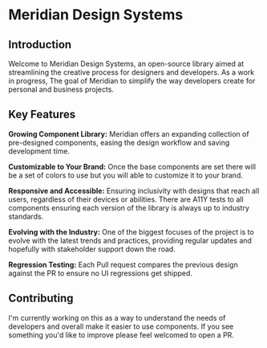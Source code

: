 # Meridian Design Systems

## Introduction

Welcome to Meridian Design Systems, an open-source library aimed at streamlining the creative process for designers and developers. As a work in progress, The goal of Meridian to simplify the way developers create for personal and business projects.

## Key Features

**Growing Component Library:** Meridian offers an expanding collection of pre-designed components, easing the design workflow and saving development time.

**Customizable to Your Brand:** Once the base components are set there will be a set of colors to use but you will able to customize it to your brand.

**Responsive and Accessible:** Ensuring inclusivity with designs that reach all users, regardless of their devices or abilities. There are A11Y tests to all components ensuring each version of the library is always up to industry standards.

**Evolving with the Industry:** One of the biggest focuses of the project is to evolve with the latest trends and practices, providing regular updates and hopefully with stakeholder support down the road.

**Regression Testing:** Each Pull request compares the previous design against the PR to ensure no UI regressions get shipped.

## Contributing

I'm currently working on this as a way to understand the needs of developers and overall make it easier to use components. If you see something you'd like to improve please feel welcomed to open a PR.
